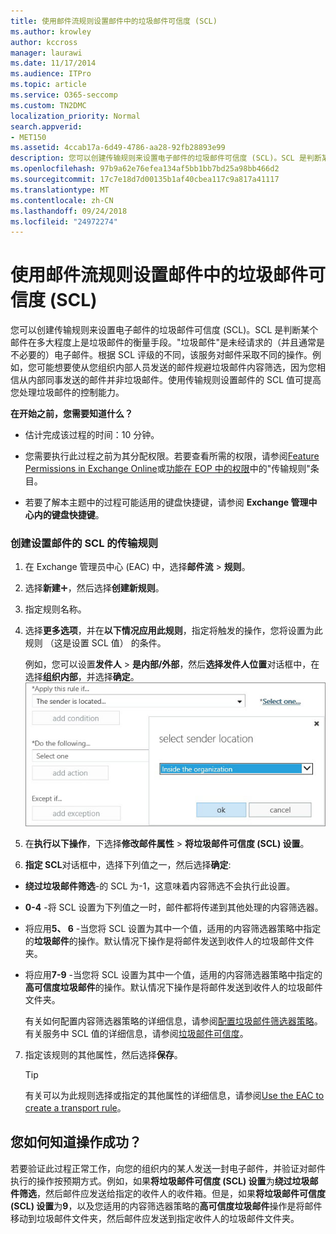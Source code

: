 ```yaml
---
title: 使用邮件流规则设置邮件中的垃圾邮件可信度 (SCL)
ms.author: krowley
author: kccross
manager: laurawi
ms.date: 11/17/2014
ms.audience: ITPro
ms.topic: article
ms.service: O365-seccomp
ms.custom: TN2DMC
localization_priority: Normal
search.appverid:
- MET150
ms.assetid: 4ccab17a-6d49-4786-aa28-92fb28893e99
description: 您可以创建传输规则来设置电子邮件的垃圾邮件可信度 (SCL)。SCL 是判断某个邮件在多大程度上是垃圾邮件的衡量手段。"垃圾邮件"是未经请求的（并且通常是不必要的）电子邮件。根据 SCL 评级的不同，该服务对邮件采取不同的操作。例如，您可能想要使从您组织内部人员发送的邮件规避垃圾邮件内容筛选，因为您相信从内部同事发送的邮件并非垃圾邮件。使用传输规则设置邮件的 SCL 值可提高您处理垃圾邮件的控制能力。
ms.openlocfilehash: 97b9a62e76efea134af5bb1bb7bd25a98bb466d2
ms.sourcegitcommit: 17c7e18d7d00135b1af40cbea117c9a817a41117
ms.translationtype: MT
ms.contentlocale: zh-CN
ms.lasthandoff: 09/24/2018
ms.locfileid: "24972274"
---
```

# <a name="use-mail-flow-rules-to-set-the-spam-confidence-level-scl-in-messages"></a>使用邮件流规则设置邮件中的垃圾邮件可信度 (SCL)

您可以创建传输规则来设置电子邮件的垃圾邮件可信度 (SCL)。SCL 是判断某个邮件在多大程度上是垃圾邮件的衡量手段。"垃圾邮件"是未经请求的（并且通常是不必要的）电子邮件。根据 SCL 评级的不同，该服务对邮件采取不同的操作。例如，您可能想要使从您组织内部人员发送的邮件规避垃圾邮件内容筛选，因为您相信从内部同事发送的邮件并非垃圾邮件。使用传输规则设置邮件的 SCL 值可提高您处理垃圾邮件的控制能力。 
  
 **在开始之前，您需要知道什么？**
  
- 估计完成该过程的时间：10 分钟。
    
- 您需要执行此过程之前为其分配权限。若要查看所需的权限，请参阅[Feature Permissions in Exchange Online](http://technet.microsoft.com/library/15073ce1-0917-403b-8839-02a2ebc96e16.aspx)或[功能在 EOP 中的权限](eop/feature-permissions-in-eop.md)中的"传输规则"条目。 
    
- 若要了解本主题中的过程可能适用的键盘快捷键，请参阅 **Exchange 管理中心内的键盘快捷键**。
    
### <a name="to-create-a-transport-rule-that-sets-the-scl-of-a-message"></a>创建设置邮件的 SCL 的传输规则

1. 在 Exchange 管理员中心 (EAC) 中，选择**邮件流** \> **规则**。
    
2. 选择**新建**![添加图标](media/ITPro-EAC-AddIcon.gif)，然后选择**创建新规则**。
    
3. 指定规则名称。
    
4. 选择**更多选项**，并在**以下情况应用此规则**，指定将触发的操作，您将设置为此规则 （这是设置 SCL 值） 的条件。
    
    例如，您可以设置**发件人** \> **是内部/外部**，然后**选择发件人位置**对话框中，在选择**组织内部**，并选择**确定**。<br/>
    ![选择发件人位置](media/EOP-ETR-SetSCL-1.jpg)
  
5. 在**执行以下操作**，下选择**修改邮件属性** \> **将垃圾邮件可信度 (SCL) 设置**。
  
6. **指定 SCL**对话框中，选择下列值之一，然后选择**确定**:
    
  - **绕过垃圾邮件筛选**-的 SCL 为-1，这意味着内容筛选不会执行此设置。 
    
  - **0-4** -将 SCL 设置为下列值之一时，邮件都将传递到其他处理的内容筛选器。 
    
  - 将应用**5、 6** -当您将 SCL 设置为其中一个值，适用的内容筛选器策略中指定的**垃圾邮件**的操作。默认情况下操作是将邮件发送到收件人的垃圾邮件文件夹。 
    
  - 将应用**7-9** -当您将 SCL 设置为其中一个值，适用的内容筛选器策略中指定的**高可信度垃圾邮件**的操作。默认情况下操作是将邮件发送到收件人的垃圾邮件文件夹。 
    
    有关如何配置内容筛选器策略的详细信息，请参阅[配置垃圾邮件筛选器策略](configure-your-spam-filter-policies.md)。有关服务中 SCL 值的详细信息，请参阅[垃圾邮件可信度](spam-confidence-levels.md)。
    
7. 指定该规则的其他属性，然后选择**保存**。
    
    > [!TIP]
    > 有关可以为此规则选择或指定的其他属性的详细信息，请参阅[Use the EAC to create a transport rule](http://technet.microsoft.com/library/e7a81372-b6d7-4d1f-bc9e-a845a7facac2.aspx#CreateEAC)。 
  
## <a name="how-do-you-know-this-worked"></a>您如何知道操作成功？

若要验证此过程正常工作，向您的组织内的某人发送一封电子邮件，并验证对邮件执行的操作按预期方式。例如，如果**将垃圾邮件可信度 (SCL) 设置**为**绕过垃圾邮件筛选**，然后邮件应发送给指定的收件人的收件箱。但是，如果**将垃圾邮件可信度 (SCL) 设置**为**9**，以及您适用的内容筛选器策略的**高可信度垃圾邮件**操作是将邮件移动到垃圾邮件文件夹，然后邮件应发送到指定收件人的垃圾邮件文件夹。 
  

